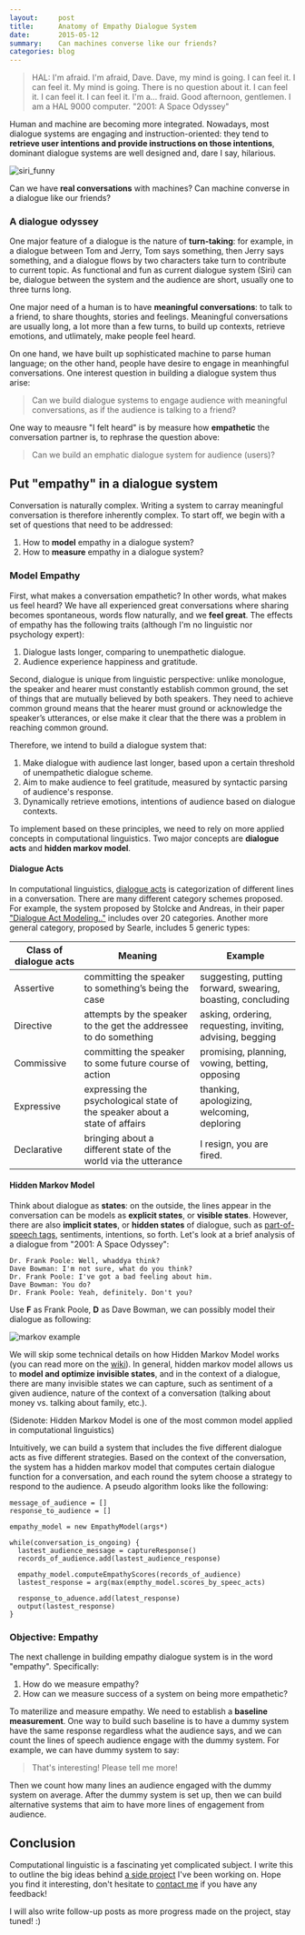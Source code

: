 ```yaml
---
layout:     post
title:      Anatomy of Empathy Dialogue System
date:       2015-05-12
summary:    Can machines converse like our friends?
categories: blog
---
```


> HAL: I'm afraid. I'm afraid, Dave. Dave, my mind is going. I can feel it. I can feel it. My mind is going. There is no question about it. I can feel it. I can feel it. I can feel it. I'm a... fraid. Good afternoon, gentlemen. I am a HAL 9000 computer.         "2001: A Space Odyssey"

Human and machine are becoming more integrated. Nowadays, most dialogue systems are engaging and instruction-oriented: they tend to **retrieve user intentions and provide instructions on those intentions**, dominant dialogue systems are well designed and, dare I say, hilarious.

![siri_funny](/images/siri_funny.png)

Can we have **real conversations** with machines? Can machine converse in a dialogue like our friends?

### A dialogue odyssey
One major feature of a dialogue is the nature of **turn-taking**: for example, in a dialogue between Tom and Jerry, Tom says something, then Jerry says something, and a dialogue flows by two characters take turn to contribute to current topic. As functional and fun as current dialogue system (Siri) can be, dialogue between the system and the audience are short, usually one to three turns long.

One major need of a human is to have **meaningful conversations**: to talk to a friend, to share thoughts, stories and feelings. Meaningful conversations are usually long, a lot more than a few turns, to build up contexts, retrieve emotions, and utlimately, make people feel heard.

On one hand, we have built up sophisticated machine to parse human language; on the other hand, people have desire to engage in meanhingful conversations. One interest question in building a dialogue system thus arise:

> Can we build dialogue systems to engage audience with meaningful conversations, as if the audience is talking to a friend?

One way to meausre "I felt heard" is by measure how **empathetic** the conversation partner is, to rephrase the question above:

> Can we build an emphatic dialogue system for audience (users)?

## Put "empathy" in a dialogue system
Conversation is naturally complex. Writing a system to carray meaningful conversation is therefore inherently complex. To start off, we begin with a set of questions that need to be addressed:

1. How to **model** empathy in a dialogue system?
2. How to **measure** empathy in a dialogue system?

### Model Empathy
First, what makes a conversation empathetic? In other words, what makes us feel heard? We have all experienced great conversations where sharing becomes spontaneous, words flow naturally, and we **feel great**. The effects of empathy has the following traits (although I'm no linguistic nor psychology expert):

1. Dialogue lasts longer, comparing to unempathetic dialogue.
2. Audience experience happiness and gratitude.

Second, dialogue is unique from linguistic perspective: unlike monologue, the speaker and hearer must constantly establish common ground, the set of things that are mutually believed by both speakers. They need to achieve common ground means that the hearer must ground or acknowledge the speaker’s utterances, or else make it clear that the there was a problem in reaching common ground.

Therefore, we intend to build a dialogue system that:

1. Make dialogue with audience last longer, based upon a certain threshold of unempathetic dialogue scheme.
2. Aim to make audience to feel gratitude, measured by syntactic parsing of audience's response.
3. Dynamically retrieve emotions, intentions of audience based on dialogue contexts.

To implement based on these principles, we need to rely on more applied concepts in computational linguistics. Two major concepts are **dialogue acts** and **hidden markov model**.

#### Dialogue Acts
In computational linguistics, [dialogue acts](http://en.wikipedia.org/wiki/Dialog_act) is categorization of different lines in a conversation. There are many different category schemes proposed. For example, the system proposed by Stolcke and Andreas, in their paper ["Dialogue Act Modeling.."](http://web.stanford.edu/~jurafsky/ws97/CL-dialog.pdf) includes over 20 categories. Another more general category, proposed by Searle, includes 5 generic types:

| Class of dialogue acts | Meaning                                                                    | Example                                                     |
|----------------------|----------------------------------------------------------------------------|-------------------------------------------------------------|
| Assertive            | committing the speaker to something’s being the case                       | suggesting, putting forward, swearing, boasting, concluding |
| Directive            | attempts by the speaker to the get the addressee to do something           | asking, ordering, requesting, inviting, advising, begging   |
| Commissive           | committing the speaker to some future course of action                     | promising, planning, vowing, betting, opposing              |
| Expressive           | expressing the psychological state of the speaker about a state of affairs | thanking, apologizing, welcoming, deploring                 |
| Declarative          | bringing about a different state of the world via the utterance            | I resign, you are fired.                                    |

#### Hidden Markov Model
Think about dialogue as **states**: on the outside, the lines appear in the conversation can be models as **explicit states**, or **visible states**. However, there are also **implicit states**, or **hidden states** of dialogue, such as [part-of-speech tags](http://en.wikipedia.org/wiki/Part-of-speech_tagging), sentiments, intentions, so forth. Let's look at a brief analysis of a dialogue from "2001: A Space Odyssey":

    Dr. Frank Poole: Well, whaddya think?
    Dave Bowman: I'm not sure, what do you think?
    Dr. Frank Poole: I've got a bad feeling about him.
    Dave Bowman: You do?
    Dr. Frank Poole: Yeah, definitely. Don't you?

Use **F** as Frank Poole, **D** as Dave Bowman, we can possibly model their dialogue as following:

![markov example](/images/markov_example.png)

We will skip some technical details on how Hidden Markov Model works (you can read more on the [wiki](http://en.wikipedia.org/wiki/Hidden_Markov_model)). In general, hidden markov model allows us to **model and optimize invisible states**, and in the context of a dialogue, there are many invisible states we can capture, such as sentiment of a given audience, nature of the context of a conversation (talking about money vs. talking about family, etc.).

(Sidenote: Hidden Markov Model is one of the most common model applied in computational linguistics)

Intuitively, we can build a system that includes the five different dialogue acts as five different strategies. Based on the context of the conversation, the system has a hidden markov model that computes certain dialogue function for a conversation, and each round the sytem choose a strategy to respond to the audience. A pseudo algorithm looks like the following:

    message_of_audience = []
    response_to_audience = []

    empathy_model = new EmpathyModel(args*)

    while(conversation_is_ongoing) {
      lastest_audience_message = captureResponse()
      records_of_audience.add(lastest_audience_response)

      empathy_model.computeEmpathyScores(records_of_audience)
      lastest_response = arg(max(empthy_model.scores_by_speec_acts)

      response_to_aduence.add(latest_response)
      output(lastest_response)
    }

### Objective: Empathy
The next challenge in building empathy dialogue system is in the word "empathy". Specifically:

1. How do we measure empathy?
2. How can we measure success of a system on being more empathetic?

To materilize and measure empathy. We need to establish a **baseline measurement**. One way to build such baseline is to have a dummy system have the same response regardless what the audience says, and we can count the lines of speech audience engage with the dummy system. For example, we can have dummy system to say:

> That's interesting! Please tell me more!

Then we count how many lines an audience engaged with the dummy system on average. After the dummy system is set up, then we can build alternative systems that aim to have more lines of engagement from audience.

## Conclusion

Computational linguistic is a fascinating yet complicated subject. I write this to outline the big ideas behind [a side project](https://github.com/marshallshen/notebook) I've been working on. Hope you find it interesting, don't hesitate to [contact me](http://mshen.me/contact/) if you have any feedback!

I will also write follow-up posts as more progress made on the project, stay tuned! :)


